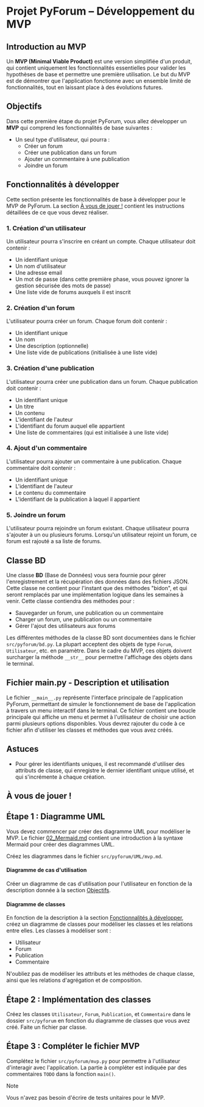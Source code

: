 # Projet PyForum – Développement du MVP

## Introduction au MVP

Un **MVP (Minimal Viable Product)** est une version simplifiée d'un produit,
qui contient uniquement les fonctionnalités essentielles pour valider les
hypothèses de base et permettre une première utilisation. Le but du MVP est de
démontrer que l'application fonctionne avec un ensemble limité de
fonctionnalités, tout en laissant place à des évolutions futures.

## Objectifs

Dans cette première étape du projet PyForum, vous allez développer un **MVP**
qui comprend les fonctionnalités de base suivantes :

- Un seul type d'utilisateur, qui pourra :
  - Créer un forum
  - Créer une publication dans un forum
  - Ajouter un commentaire à une publication
  - Joindre un forum

## Fonctionnalités à développer

Cette section présente les fonctionnalités de base à développer pour le MVP de
PyForum. La section [À vous de jouer !](#à-vous-de-jouer) contient les
instructions détaillées de ce que vous devez réaliser.

### 1. Création d'un utilisateur

Un utilisateur pourra s'inscrire en créant un compte. Chaque utilisateur doit
contenir :
- Un identifiant unique
- Un nom d'utilisateur
- Une adresse email
- Un mot de passe (dans cette première phase, vous pouvez ignorer la gestion
  sécurisée des mots de passe)
- Une liste vide de forums auxquels il est inscrit

### 2. Création d'un forum

L'utilisateur pourra créer un forum. Chaque forum doit contenir :
- Un identifiant unique
- Un nom
- Une description (optionnelle)
- Une liste vide de publications (initialisée à une liste vide)

### 3. Création d'une publication

L'utilisateur pourra créer une publication dans un forum. Chaque publication
doit contenir :
- Un identifiant unique
- Un titre
- Un contenu
- L'identifiant de l'auteur 
- L'identifiant du forum auquel elle appartient
- Une liste de commentaires (qui est initialisée à une liste vide)

### 4. Ajout d'un commentaire

L'utilisateur pourra ajouter un commentaire à une publication. Chaque
commentaire doit contenir :
- Un identifiant unique
- L'identifiant de l'auteur
- Le contenu du commentaire
- L'identifiant de la publication à laquel il appartient

### 5. Joindre un forum

L'utilisateur pourra rejoindre un forum existant. Chaque utilisateur pourra
s'ajouter à un ou plusieurs forums. Lorsqu'un utilisateur rejoint un forum, ce
forum est rajouté a sa liste de forums.

## Classe BD

Une classe **BD** (Base de Données) vous sera fournie  pour gérer
l'enregistrement et la récupération des données dans des fichiers JSON. Cette
classe ne contient pour l'instant que des méthodes "bidon", et qui seront
remplacés par une implémentation logique dans les semaines à venir. Cette
classe contiendra des méthodes pour :

- Sauvegarder un forum, une publication ou un commentaire
- Charger un forum, une publication ou un commentaire
- Gérer l'ajout des utilisateurs aux forums

Les différentes méthodes de la classe BD sont documentées dans le fichier
`src/pyforum/bd.py`. La plupart acceptent des objets de type `Forum`,
`Utilisateur`, etc. en paramètre. Dans le cadre du MVP, ces objets
doivent surcharger la méthode `__str__` pour permettre l'affichage des objets
dans le terminal.

## Fichier main.py - Description et utilisation

Le fichier `__main__.py` représente
l'interface principale de l'application PyForum, permettant de simuler le
fonctionnement de base de l'application à travers un menu interactif dans le
terminal. Ce fichier contient une boucle principale qui affiche un menu et
permet à l'utilisateur de choisir une action parmi plusieurs options
disponibles. Vous devrez rajouter du code à ce fichier afin d'utiliser les
classes et méthodes que vous avez créés.

## Astuces

- Pour gérer les identifiants uniques, il est recommandé d'utiliser des
  attributs de classe, qui enregistre le dernier identifiant unique utilisé, et
  qui s'incrémente à chaque création.

## À vous de jouer !

## Étape 1 : Diagramme UML

Vous devez commencer par créer des diagramme UML pour modéliser le MVP. Le
fichier [02_Mermaid.md](./02_Mermaid.md) contient une introduction à la syntaxe
Mermaid pour créer des diagrammes UML.

Créez les diagrammes dans le fichier `src/pyforum/UML/mvp.md`.

#### Diagramme de cas d'utilisation

Créer un diagramme de cas d'utilisation pour l'utilisateur en fonction
de la description donnée à la section [Objectifs](#objectifs).

#### Diagramme de classes

En fonction de la description à la section [Fonctionnalités à développer](#fonctionnalités-à-développer),
créez un diagramme de classes pour modéliser les classes et les relations entre
elles. Les classes à modéliser sont :

- Utilisateur
- Forum
- Publication
- Commentaire

N'oubliez pas de modéliser les attributs et les méthodes de chaque classe,
ainsi que les relations d'agrégation et de composition.

## Étape 2 : Implémentation des classes

Créez les classes `Utilisateur`, `Forum`, `Publication`, et `Commentaire` dans
le dossier `src/pyforum` en fonction du diagramme de classes que vous avez
créé. Faite un fichier par classe.

## Étape 3 : Compléter le fichier MVP

Complétez le fichier `src/pyforum/mvp.py` pour permettre à l'utilisateur
d'interagir avec l'application. La partie à compléter est indiquée par des
commentaires `TODO` dans la fonction `main()`.


> [!NOTE]
> Vous n'avez pas besoin d'écrire de tests unitaires pour le MVP.
